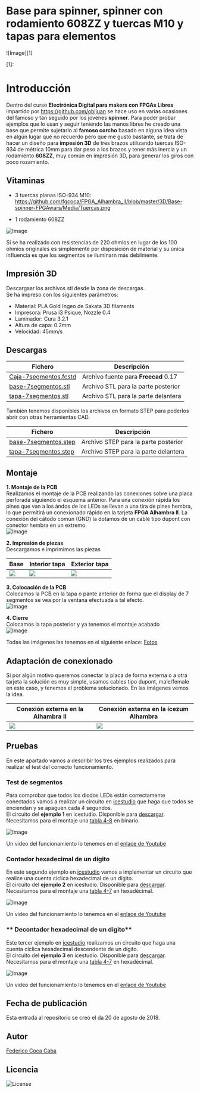 # **Base para spinner, spinner con rodamiento 608ZZ y tuercas M10 y tapas para elementos** 

![Image][1] 

 [1]: 
 
# **Introducción**  
Dentro del curso **Electrónica Digital para makers con FPGAs Libres** impartido por https://github.com/obijuan se hace uso en varias ocasiones del famoso y tan seguido por los jovenes **spinner**. Para poder probar ejemplos que lo usan y seguir teniendo las manos libres he creado una base que permite sujetarlo al **famoso corcho** basado en alguna idea vista en algún lugar que no recuerdo pero que me gustó bastante, se trata de hacer un diseño para **impesión 3D** de tres brazos utilizando tuercas ISO-934 de métrica 10mm para dar peso a los brazos y tener más inercia y un rodamiento **608ZZ**, muy común en impresión 3D, para generar los giros con poco rozamiento.

## **Vitaminas**
* 3 tuercas planas ISO-934 M10: https://github.com/fgcoca/FPGA_Alhambra_II/blob/master/3D/Base-spinner-FPGAwars/Media/Tuercas.png

* 1 rodamiento 608ZZ
  
 ![Image][2]
 
 [2]: https://github.com/fgcoca/FPGA_Alhambra_II/blob/master/3D/Caja-7segmentos/images/scheme.png  
 
Si se ha realizado con resistencias de 220 ohmios en lugar de los 100 ohmios originales es simplemente por disposición de material y su única influencia es que los segmentos se iluminarn más debilmente.  

## **Impresión 3D**
Descargaar los archivos stl desde la zona de descargas.  
Se ha impreso con los siguientes parámetros:  
* Material: PLA Gold Ingeo de Sakata 3D filaments
* Impresora: Prusa i3 Psique, Nozzle 0.4
* Laminador: Cura 3.2.1
* Altura de capa: 0.2mm
* Velocidad: 45mm/s

## **Descargas**
| Fichero | Descripción|
| ---------- | ---------- |
| [Caja-7segmentos.fcstd](https://github.com/fgcoca/FPGA_Alhambra_II/blob/master/3D/Caja-7segmentos/Design/Caja-7segmentos.fcstd)   | Archivo fuente para **Freecad** 0.17   |
| [base-7segmentos.stl](https://github.com/fgcoca/FPGA_Alhambra_II/blob/master/3D/Caja-7segmentos/stl/base-7segmentos.stl)   | Archivo STL para la parte posterior   |
| [tapa-7segmentos.stl](https://github.com/fgcoca/FPGA_Alhambra_II/blob/master/3D/Caja-7segmentos/stl/tapa-7segmentos.stl)   | Archivo STL para la parte delantera   |

También tenemos disponibles los archivos en formato STEP para poderlos abrir con otras herramientas CAD. 

| Fichero | Descripción|
| ---------- | ---------- |
| [base-7segmentos.step](https://github.com/fgcoca/FPGA_Alhambra_II/blob/master/3D/Caja-7segmentos/step/base-7segmentos.step)   |Archivo STEP para la parte posterior  |
| [tapa-7segmentos.step](https://github.com/fgcoca/FPGA_Alhambra_II/blob/master/3D/Caja-7segmentos/step/tapa-7segmentos.step)   |Archivo STEP para la parte delantera  |  

## **Montaje**
**1. Montaje de la PCB**   
Realizamos el montaje de la PCB realizando las conexiones sobre una placa perforada siguiendo el esquema anterior. Para una conexión rápida los pines que van a los ándos de los LEDs se llevan a una tira de pines hembra, lo que permitirá un conexionado rápido en la tarjeta **FPGA Alhambra II**. La conexión del cátodo común (GND) la dotamos de un cable tipo dupont con conector hembra en un extremo.  
 ![Image][3]
 
 [3]: https://github.com/fgcoca/FPGA_Alhambra_II/blob/master/3D/Caja-7segmentos/images/thumbnail/Montaje-7seg-mini.png
 
**2. Impresión de piezas**   
Descargamos e imprimimos las piezas  

| Base | Interior tapa | Exterior tapa |
|-- | -- | -- |
| ![](https://github.com/fgcoca/FPGA_Alhambra_II/blob/master/3D/Caja-7segmentos/images/thumbnail/Base-caja-mini.png)  | ![](https://github.com/fgcoca/FPGA_Alhambra_II/blob/master/3D/Caja-7segmentos/images/thumbnail/Tapa-caja-interior-mini.png) | ![](https://github.com/fgcoca/FPGA_Alhambra_II/blob/master/3D/Caja-7segmentos/images/thumbnail/Tapa-caja-exterior-mini.png)  |

**3. Colocación de la PCB**  
Colocamos la PCB en la tapa o pante anterior de forma que el display de 7 segmentos se vea por la ventana efectuada a tal efecto.  
![Image][4]
 
[4]: https://github.com/fgcoca/FPGA_Alhambra_II/blob/master/3D/Caja-7segmentos/images/thumbnail/Montaje-caja-1-mini.png  
 
 **4. Cierre**  
 Colocamos la tapa posterior y ya tenemos el montaje acabado  
![Image][5]
 
[5]:  https://github.com/fgcoca/FPGA_Alhambra_II/blob/master/3D/Caja-7segmentos/images/thumbnail/Montaje-caja-2-mini.png

Todas las imágenes las tenemos en el siguiente enlace:  [Fotos](https://github.com/fgcoca/FPGA_Alhambra_II/tree/master/3D/Caja-7segmentos/images)  

## **Adaptación de conexionado**
Si por algún motivo queremos conectar la placa de forma externa o a otra tarjeta la solución es muy simple, usamos cables tipo dupont, male/female en este caso, y tenemos el problema solucionado. En las imágenes vemos la idea.


| Conexión externa en la Alhambra II | Conexión externa en la icezum Alhambra | 
|-- | -- | 
| ![](https://github.com/fgcoca/FPGA_Alhambra_II/blob/master/3D/Caja-7segmentos/images/thumbnail/dupont-alhambraII-mini.png)  | ![](https://github.com/fgcoca/FPGA_Alhambra_II/blob/master/3D/Caja-7segmentos/images/thumbnail/dupont-icezum-mini.png) | 

## **Pruebas**
En este apartado vamos a describir los tres ejemplos realizados para realizar el test del correcto funcionamiento.

### **Test de segmentos**
Para comprobar que todos los diodos LEDs están correctamente conectados vamos a realizar un circuito en [icestudio](https://github.com/FPGAwars/icestudio/) que haga que todos se enciendan y se apaguen cada 4 segundos.  
El circuito del **ejemplo 1** en icestudio. Disponible para [descargar](https://github.com/fgcoca/FPGA_Alhambra_II/blob/master/3D/Caja-7segmentos/Test/Ejemplo-1.ice). Necesitamos para el montaje una [tabla 4-8](https://github.com/fgcoca/FPGA_Alhambra_II/blob/master/3D/Caja-7segmentos/Test/tabla-bin-4-8.ice) en binario.

![Image][6]
 
[6]: https://github.com/fgcoca/FPGA_Alhambra_II/blob/master/3D/Caja-7segmentos/Test/Images/Ejemplo-1%20%E2%94%80%20Icestudio.png

Un video del funcionamiento lo tenemos en el [enlace de Youtube](https://www.youtube.com/watch?v=fXAYxmS0DNs&feature=youtu.be)

### **Contador hexadecimal de un dígito**
En este segundo ejemplo en [icestudio](https://github.com/FPGAwars/icestudio/) vamos a implementar un circuito que realice una cuenta cíclica hexadecimal de un dígito.  
El circuito del **ejemplo 2** en icestudio. Disponible para [descargar](https://github.com/fgcoca/FPGA_Alhambra_II/blob/master/3D/Caja-7segmentos/Test/Ejemplo-2.ice). Necesitamos para el montaje una [tabla 4-7](https://github.com/fgcoca/FPGA_Alhambra_II/blob/master/3D/Caja-7segmentos/Test/tabla-hex-4-7.ice) en hexadécimal.

![Image][7]
 
[7]: https://github.com/fgcoca/FPGA_Alhambra_II/blob/master/3D/Caja-7segmentos/Test/Images/Ejemplo-2%20%E2%94%80%20Icestudio.png

Un video del funcionamiento lo tenemos en el [enlace de Youtube](https://www.youtube.com/watch?v=0TFfjMD-Fqs&feature=youtu.be)


### ** Decontador hexadecimal de un digito**
Este tercer ejemplo en [icestudio](https://github.com/FPGAwars/icestudio/) realizamos un circuito que haga una cuenta cíclica hexadecimal descendente de un dígito.  
El circuito del **ejemplo 3** en icestudio. Disponible para [descargar](https://github.com/fgcoca/FPGA_Alhambra_II/blob/master/3D/Caja-7segmentos/Test/Ejemplo-3.ice). Necesitamos para el montaje una [tabla 4-7](https://github.com/fgcoca/FPGA_Alhambra_II/blob/master/3D/Caja-7segmentos/Test/tabla-hex-4-7.ice) en hexadécimal.

![Image][8]
 
[8]: https://github.com/fgcoca/FPGA_Alhambra_II/blob/master/3D/Caja-7segmentos/Test/Images/Ejemplo-3%20%E2%94%80%20Icestudio.png

Un video del funcionamiento lo tenemos en el [enlace de Youtube](https://www.youtube.com/watch?v=kwbm4inp-pA&feature=youtu.be)


## **Fecha de publicación**
Esta entrada al repositorio se creó el da 20 de agosto de 2018.

## **Autor**

[Federico Coca Caba](https://github.com/fgcoca)

## **Licencia**
![License][88]

 [88]: https://github.com/fgcoca/FPGA_Alhambra_II/blob/master/3D/Caja-7segmentos/images/licencia.png
